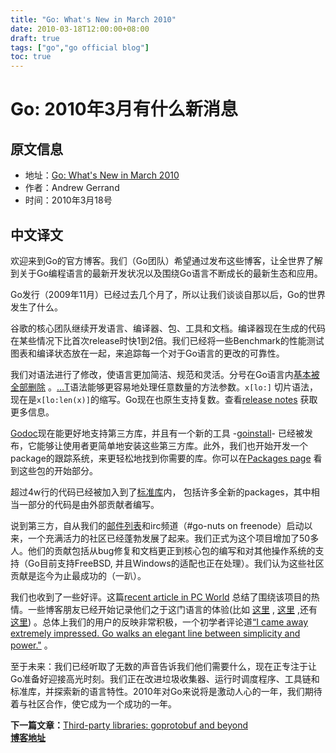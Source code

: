 ```yaml
---
title: "Go: What's New in March 2010"
date: 2010-03-18T12:00:00+08:00
draft: true
tags: ["go","go official blog"]
toc: true
---
```


# Go: 2010年3月有什么新消息

## 原文信息

* 地址：[Go: What's New in March 2010](https://go.dev/blog/hello-world)
* 作者：Andrew Gerrand
* 时间：2010年3月18号

## 中文译文

欢迎来到Go的官方博客。我们（Go团队）希望通过发布这些博客，让全世界了解到关于Go编程语言的最新开发状况以及围绕Go语言不断成长的最新生态和应用。

Go发行（2009年11月）已经过去几个月了，所以让我们谈谈自那以后，Go的世界发生了什么。

谷歌的核心团队继续开发语言、编译器、包、工具和文档。编译器现在生成的代码在某些情况下比首次release时快1到2倍。我们已经将一些Benchmark的性能测试图表和编译状态放在一起，来追踪每一个对于Go语言的更改的可靠性。

我们对语法进行了修改，使语言更加简洁、规范和灵活。分号在Go语言内[基本被全部删除](https://groups.google.com/g/golang-nuts/c/XuMrWI0Q8uk?pli=1)
。[…T](https://go.dev/ref/spec#Function_types)语法能够更容易地处理任意数量的方法参数。`x[lo:]`
切片语法，现在是`x[lo:len(x)]`的缩写。Go现在也原生支持复数。查看[release notes](https://go.dev/doc/devel/release.html)
获取更多信息。

[Godoc](https://go.dev/cmd/godoc/)现在能更好地支持第三方库，并且有一个新的工具
-[goinstall](https://go.dev/cmd/goinstall)-
已经被发布，它能够让使用者更简单地安装这些第三方库。此外，我们也开始开发一个package的跟踪系统，来更轻松地找到你需要的库。你可以在[Packages page](http://godashboard.appspot.com/package)
看到这些包的开始部分。

超过4w行的代码已经被加入到了[标准库](https://go.dev/pkg/)内， 包括许多全新的packages，其中相当一部分的代码是由外部贡献者编写。

说到第三方，自从我们的[邮件列表](http://groups.google.com/group/golang-nuts/)和irc频道（#go-nuts on
freenode）启动以来，一个充满活力的社区已经蓬勃发展了起来。我们正式为这个项目增加了50多人。他们的贡献包括从bug修复和文档更正到核心包的编写和对其他操作系统的支持（Go目前支持FreeBSD,
并且Windows的适配也正在处理）。我们认为这些社区贡献是迄今为止最成功的（一趴）。

我们也收到了一些好评。这篇[recent article in PC World](http://www.pcworld.idg.com.au/article/337773/google_go_captures_developers_imaginations/)
总结了围绕该项目的热情。一些博客朋友已经开始记录他们之于这门语言的体验(比如 [这里](http://golang.tumblr.com/0)
, [这里](http://www.infi.nl/blog/view/id/47)
,还有 [这里](http://freecella.blogspot.com/2010/01/gospecify-basic-setup-of-projects.html))
。总体上我们的用户的反映非常积极，一个初学者评论道[“I came away extremely impressed. Go walks an elegant line between simplicity and power."](https://groups.google.com/group/golang-nuts/browse_thread/thread/5fabdd59f8562ed2)
。

至于未来：我们已经听取了无数的声音告诉我们他们需要什么，现在正专注于让Go准备好迎接高光时刻。我们正在改进垃圾收集器、运行时调度程序、工具链和标准库，并探索新的语言特性。2010年对Go来说将是激动人心的一年，我们期待着与社区合作，使它成为一个成功的一年。

**下一篇文章：**[Third-party libraries: goprotobuf and beyond](https://huija.github.io/go-protobuf/)\
**[博客地址](https://huija.github.io/tags/go-official-blog/)**
